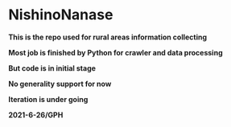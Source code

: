 # NishinoNanase
**This is the repo used for rural areas information collecting**

**Most job is finished by Python for crawler and data processing**

**But code is in initial stage**

**No generality support for now**

**Iteration is under going**

**2021-6-26/GPH**
